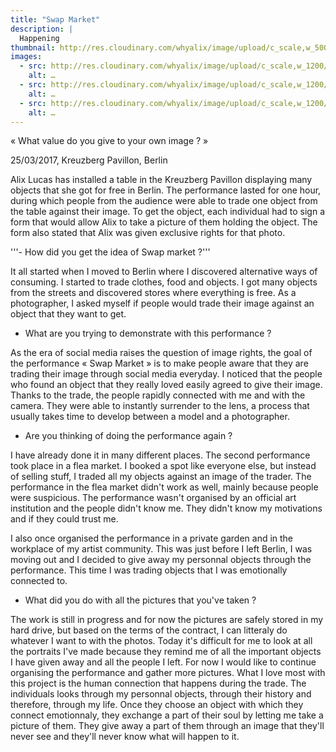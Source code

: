 ```yaml
---
title: "Swap Market"
description: |
  Happening
thumbnail: http://res.cloudinary.com/whyalix/image/upload/c_scale,w_500/v1510518714/alixlucas/swap-market/DSC05150.jpg
images:
  - src: http://res.cloudinary.com/whyalix/image/upload/c_scale,w_1200/v1510518716/alixlucas/swap-market/human-symphony.jpg
    alt: …
  - src: http://res.cloudinary.com/whyalix/image/upload/c_scale,w_1200/v1510518898/alixlucas/swap-market/DSC05197.jpg
    alt: …
  - src: http://res.cloudinary.com/whyalix/image/upload/c_scale,w_1200/v1510518714/alixlucas/swap-market/DSC05150.jpg
    alt: …
---
```


« What value do you give to your own image ? »

25/03/2017, Kreuzberg Pavillon, Berlin

Alix Lucas has installed a table in the Kreuzberg Pavillon displaying many objects that she got for free in Berlin. The performance lasted for one hour, during which people from the audience were able to trade one object from the table against their image. To get the object, each individual had to sign a form that would allow Alix to take a picture of them holding the object. The form also stated that Alix was given exclusive rights for that photo.


'''- How did you get the idea of Swap market ?'''

It all started when I moved to Berlin where I discovered alternative ways of consuming. I started to trade clothes, food and objects. I got many objects from the streets and discovered stores where everything is free. As a photographer, I asked myself if people would trade their image against an object that they want to get.


- What are you trying to demonstrate with this performance ?

As the era of social media raises the question of image rights, the goal of the performance « Swap Market » is to make people aware that they are trading their image through social media everyday. I noticed  that the people who found an object that they really loved easily agreed to give their image. Thanks to the trade, the people rapidly connected with me and with the camera. They were able to instantly surrender to the lens, a process that usually takes time to develop between a model and a photographer.


- Are you thinking of doing the performance again ?

I have already done it in many different places. The second  performance took place in a flea market. I booked a spot like everyone else, but instead of selling stuff, I traded all my objects against an image of the trader. The performance in the flea market didn't work as well, mainly because people were suspicious. The performance wasn't organised by an official art institution and the people didn't know me. They didn't know my motivations and if they could trust me.

I also once organised the performance in a private garden and in the workplace of my artist community. This was just before I left Berlin, I was moving out and I decided to give away my personnal objects through the performance. This time I was trading objects that I was emotionally connected to.


- What did you do with all the pictures that you've taken ?

The work is still in progress and for now the pictures are safely stored in my hard drive, but based on the terms of the contract, I can litteraly do whatever I want to with the photos.  Today it's difficult for me to look at all the portraits I've made because they remind me of all the important objects  I have given away and all the people I left. For now I would like to continue organising the performance and gather more pictures. What I love most with this project is the human connection that happens during the trade. The individuals looks through my personnal objects, through their history and therefore, through my life. Once they choose an object with which they connect emotionnaly, they exchange a part of their soul by letting me take a picture of them. They give away a part of them through an image that they'll never see and they'll never know what will happen to it.

